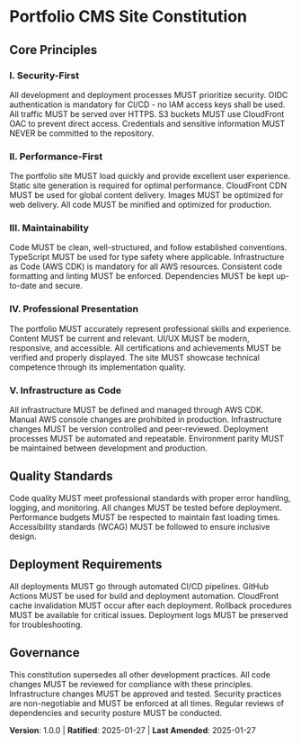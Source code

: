<!--
Sync Impact Report:
- Version change: [INITIAL] → 1.0.0
- Initial constitution creation for Portfolio CMS Site
- Principles defined: Security-First, Performance-First, Maintainability, Professional Presentation, Infrastructure as Code
- Templates requiring updates: ✅ plan-template.md updated (constitution version reference)
- Follow-up TODOs: None
-->

# Portfolio CMS Site Constitution

## Core Principles

### I. Security-First
All development and deployment processes MUST prioritize security. OIDC authentication is mandatory for CI/CD - no IAM access keys shall be used. All traffic MUST be served over HTTPS. S3 buckets MUST use CloudFront OAC to prevent direct access. Credentials and sensitive information MUST NEVER be committed to the repository.

### II. Performance-First
The portfolio site MUST load quickly and provide excellent user experience. Static site generation is required for optimal performance. CloudFront CDN MUST be used for global content delivery. Images MUST be optimized for web delivery. All code MUST be minified and optimized for production.

### III. Maintainability
Code MUST be clean, well-structured, and follow established conventions. TypeScript MUST be used for type safety where applicable. Infrastructure as Code (AWS CDK) is mandatory for all AWS resources. Consistent code formatting and linting MUST be enforced. Dependencies MUST be kept up-to-date and secure.

### IV. Professional Presentation
The portfolio MUST accurately represent professional skills and experience. Content MUST be current and relevant. UI/UX MUST be modern, responsive, and accessible. All certifications and achievements MUST be verified and properly displayed. The site MUST showcase technical competence through its implementation quality.

### V. Infrastructure as Code
All infrastructure MUST be defined and managed through AWS CDK. Manual AWS console changes are prohibited in production. Infrastructure changes MUST be version controlled and peer-reviewed. Deployment processes MUST be automated and repeatable. Environment parity MUST be maintained between development and production.

## Quality Standards

Code quality MUST meet professional standards with proper error handling, logging, and monitoring. All changes MUST be tested before deployment. Performance budgets MUST be respected to maintain fast loading times. Accessibility standards (WCAG) MUST be followed to ensure inclusive design.

## Deployment Requirements

All deployments MUST go through automated CI/CD pipelines. GitHub Actions MUST be used for build and deployment automation. CloudFront cache invalidation MUST occur after each deployment. Rollback procedures MUST be available for critical issues. Deployment logs MUST be preserved for troubleshooting.

## Governance

This constitution supersedes all other development practices. All code changes MUST be reviewed for compliance with these principles. Infrastructure changes MUST be approved and tested. Security practices are non-negotiable and MUST be enforced at all times. Regular reviews of dependencies and security posture MUST be conducted.

**Version**: 1.0.0 | **Ratified**: 2025-01-27 | **Last Amended**: 2025-01-27